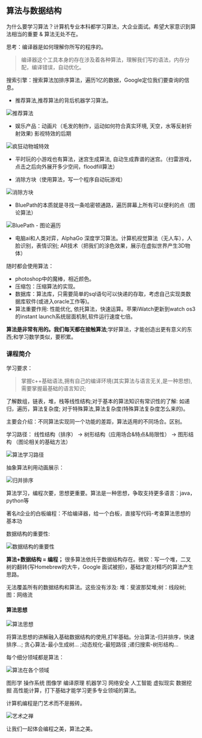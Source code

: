## 算法与数据结构

为什么要学习算法？计算机专业本科都学习算法，大企业面试。希望大家意识到算法相当的重要 & 算法无处不在。

思考：编译器是如何理解你所写的程序的。

>编译器这个工具本身的存在涉及着各种算法，理解我们写的语法，内存分配，编译错误，自动优化。

搜索引擎：搜索算法加排序算法，遍历1亿的数据，Google定位我们要查询的信息。

- 推荐算法,推荐算法的背后机器学习算法。

![推荐算法](http://upload-images.jianshu.io/upload_images/1779926-1bc977e16b3512bb.png?imageMogr2/auto-orient/strip%7CimageView2/2/w/1240)

- 娱乐产品：动画片（毛发的制作，运动如何符合真实环境, 天空，水等反射折射效果)  影视特效的后期

![疯狂动物城特效](http://upload-images.jianshu.io/upload_images/1779926-a3ab4987261c7ce0.png?imageMogr2/auto-orient/strip%7CimageView2/2/w/1240)

- 平时玩的小游戏也有算法，迷宫生成算法, 自动生成靠谱的迷宫。（扫雷游戏，点击之后向外展开多少空间，floodfill算法）

- 消除方块（使用算法，写一个程序自动玩游戏）

![消除方块](http://upload-images.jianshu.io/upload_images/1779926-c207275db1809e5f.png?imageMogr2/auto-orient/strip%7CimageView2/2/w/1240)

- BluePath的本质就是寻找一条哈密顿通路，遍历屏幕上所有可以便利的点（图论算法）

![BluePath - 图论遍历](http://upload-images.jianshu.io/upload_images/1779926-da0b37c103ac2ab6.png?imageMogr2/auto-orient/strip%7CimageView2/2/w/1240)

- 电脑ai和人类对弈，AlphaGo 深度学习算法。计算机视觉算法（无人车），人脸识别，表情识别; AR技术（把我们的涂色效果，展示在虚拟世界产生3D物体）

随时都会使用算法：

  - photoshop中的魔棒，相近颜色。
  - 压缩包：压缩算法的实现。
  - 数据库：算法库，只需要简单的sql语句可以快递的存取，考虑自己实现类数据库软件(或进入oracle工作等)。
  - 算法重要作用: 性能优化, 依托算法，快速运算。苹果iWatch更新到watch os3的instant launch系统层面机制,软件运行速度七倍。
  
**算法是非常有用的。我们每天都在接触算法**;学好算法，才能创造出更有意义的东西;和学习数学类似，要积累。

### 课程简介

学习要求：

>掌握c++基础语法,拥有自己的编译环境(其实算法与语言无关,是一种思想),需要掌握最基础的语言知识;

了解数组，链表，堆，栈等线性结构;对于基本的算法知识有常识性的了解: 如递归，遍历，算法复杂度; 对于特殊算法,算法复杂度(特殊算法复杂度怎么来的)。

主要会介绍：不同算法实现同一个功能的差距，算法适用的不同场合。区别。 

学习路径： 线性结构（排序） ->  树形结构（应用场合&特点&局限性） -> 图形结构 （图论相关的基础方法）

![算法学习路径](http://upload-images.jianshu.io/upload_images/1779926-35da342ed05699e2.png?imageMogr2/auto-orient/strip%7CimageView2/2/w/1240)

抽象算法利用动画展示：

![归并排序](http://upload-images.jianshu.io/upload_images/1779926-176f8cf24905ac23.png?imageMogr2/auto-orient/strip%7CimageView2/2/w/1240)

算法学习，编程次要，思想更重要。算法是一种思想，争取支持更多语言：java，python等

著名it企业的白板编程：不给编译器，给一个白板，直接写代码-考查算法思想的基本功

数据结构的重要性:

![数据结构的重要性](http://upload-images.jianshu.io/upload_images/1779926-333b925a7d2aa822.png?imageMogr2/auto-orient/strip%7CimageView2/2/w/1240)

**算法+数据结构 = 编程；** 很多算法依托于数据结构存在。微软：写一个堆，二叉树的翻转(写Homebrew的大牛，Google 面试被拒)，基础才能对精巧的算法产生思路。

无法覆盖所有的数据结构和算法。这些没有涉及: 堆：斐波那契堆;树：线段树; 图：网络流

#### 算法思想

![算法思想](http://upload-images.jianshu.io/upload_images/1779926-31bd35ccb6283353.png?imageMogr2/auto-orient/strip%7CimageView2/2/w/1240)

将算法思想的讲解融入基础数据结构的使用,打牢基础。分治算法-归并排序，快速排序...; 贪心算法-最小生成树... ;动态规化-最短路径 ;递归搜索-树形结构...

每个细分领域都是算法：

![算法在各个领域](http://upload-images.jianshu.io/upload_images/1779926-163058aa86274997.png?imageMogr2/auto-orient/strip%7CimageView2/2/w/1240)

图形学 操作系统 图像学 编译原理 机器学习 网络安全 人工智能 虚拟现实 数据挖掘 高性能计算，打下基础才能学习更多专业领域的算法。

计算机编程是门艺术而不是搬砖。

![艺术之禅](http://upload-images.jianshu.io/upload_images/1779926-2b65cc87a1037527.png?imageMogr2/auto-orient/strip%7CimageView2/2/w/1240)

让我们一起体会编程之美，算法之美。
